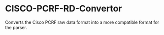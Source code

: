 # CISCO-PCRF-RD-Convertor
Converts the Cisco PCRF raw data format into a more compatible format for the parser.
